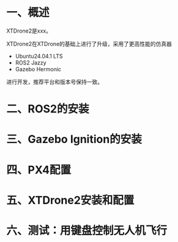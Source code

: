 # 一、概述

XTDrone2是xxx。

XTDrone2在XTDrone的基础上进行了升级，采用了更高性能的仿真器

* Ubuntu24.04.1 LTS
* ROS2 Jazzy
* Gazebo Hermonic

进行开发，推荐平台和版本号保持一致。

# 二、ROS2的安装


# 三、Gazebo Ignition的安装


# 四、PX4配置


# 五、XTDrone2安装和配置


# 六、测试：用键盘控制无人机飞行
